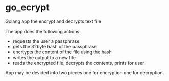 # go_ecrypt
Golang app the encrypt and decrypts text file 

The app does the following actions:
- requests the user a passphrase
- gets the 32byte hash of the passphrase
- encrtypts the content of the file using the hash
- writes the output to a new file
- reads the encrypted file, decrypts the contents, prints for user

App may be devided into two pieces one for encryption one for decryption.
